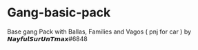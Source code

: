 # Gang-basic-pack
Base gang Pack with Ballas, Families and Vagos ( pnj for car ) by 𝙉𝙖𝙮𝙛𝙪𝙡𝙎𝙪𝙧𝙐𝙣𝙏𝙢𝙖𝙭#6848
